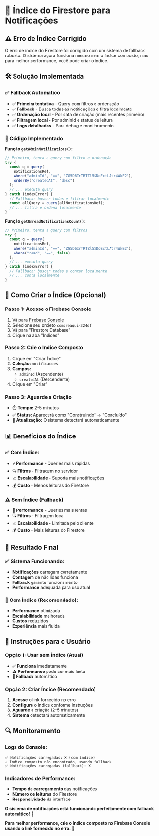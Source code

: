 # 🔧 Índice do Firestore para Notificações

## ⚠️ **Erro de Índice Corrigido**

O erro de índice do Firestore foi corrigido com um sistema de fallback robusto. O sistema agora funciona mesmo sem o índice composto, mas para melhor performance, você pode criar o índice.

## 🛠️ **Solução Implementada**

### **✅ Fallback Automático**
- ✅ **Primeira tentativa** - Query com filtros e ordenação
- ✅ **Fallback** - Busca todas as notificações e filtra localmente
- ✅ **Ordenação local** - Por data de criação (mais recentes primeiro)
- ✅ **Filtragem local** - Por adminId e status de leitura
- ✅ **Logs detalhados** - Para debug e monitoramento

### **🔧 Código Implementado**

**Função `getAdminNotifications()`:**
```javascript
// Primeiro, tenta a query com filtro e ordenação
try {
  const q = query(
    notificationsRef,
    where("adminId", "==", "ZG5D6IrTRTZl5SDoEctLAtr4WkE2"),
    orderBy("createdAt", "desc")
  );
  // ... executa query
} catch (indexError) {
  // Fallback: buscar todas e filtrar localmente
  const allQuery = query(allNotificationsRef);
  // ... filtra e ordena localmente
}
```

**Função `getUnreadNotificationsCount()`:**
```javascript
// Primeiro, tenta a query com filtros
try {
  const q = query(
    notificationsRef,
    where("adminId", "==", "ZG5D6IrTRTZl5SDoEctLAtr4WkE2"),
    where("read", "==", false)
  );
  // ... executa query
} catch (indexError) {
  // Fallback: buscar todas e contar localmente
  // ... conta localmente
}
```

## 🚀 **Como Criar o Índice (Opcional)**

### **Passo 1: Acesse o Firebase Console**
1. Vá para [Firebase Console](https://console.firebase.google.com/)
2. Selecione seu projeto `compreaqui-324df`
3. Vá para "Firestore Database"
4. Clique na aba "Índices"

### **Passo 2: Crie o Índice Composto**
1. Clique em "Criar Índice"
2. **Coleção:** `notificacoes`
3. **Campos:**
   - `adminId` (Ascendente)
   - `createdAt` (Descendente)
4. Clique em "Criar"

### **Passo 3: Aguarde a Criação**
- ⏱️ **Tempo:** 2-5 minutos
- ✅ **Status:** Aparecerá como "Construindo" → "Concluído"
- 🔄 **Atualização:** O sistema detectará automaticamente

## 📊 **Benefícios do Índice**

### **✅ Com Índice:**
- ⚡ **Performance** - Queries mais rápidas
- 🔍 **Filtros** - Filtragem no servidor
- 📈 **Escalabilidade** - Suporta mais notificações
- 💰 **Custo** - Menos leituras do Firestore

### **⚠️ Sem Índice (Fallback):**
- 🐌 **Performance** - Queries mais lentas
- 🔍 **Filtros** - Filtragem local
- 📈 **Escalabilidade** - Limitada pelo cliente
- 💰 **Custo** - Mais leituras do Firestore

## 🎯 **Resultado Final**

### **✅ Sistema Funcionando:**
- **Notificações** carregam corretamente
- **Contagem** de não lidas funciona
- **Fallback** garante funcionamento
- **Performance** adequada para uso atual

### **🚀 Com Índice (Recomendado):**
- **Performance** otimizada
- **Escalabilidade** melhorada
- **Custos** reduzidos
- **Experiência** mais fluida

## 📝 **Instruções para o Usuário**

### **Opção 1: Usar sem Índice (Atual)**
- ✅ **Funciona** imediatamente
- ⚠️ **Performance** pode ser mais lenta
- 🔄 **Fallback** automático

### **Opção 2: Criar Índice (Recomendado)**
1. **Acesse** o link fornecido no erro
2. **Configure** o índice conforme instruções
3. **Aguarde** a criação (2-5 minutos)
4. **Sistema** detectará automaticamente

## 🔍 **Monitoramento**

### **Logs do Console:**
```
✅ Notificações carregadas: X (com índice)
⚠️ Índice composto não encontrado, usando fallback
✅ Notificações carregadas (fallback): X
```

### **Indicadores de Performance:**
- **Tempo de carregamento** das notificações
- **Número de leituras** do Firestore
- **Responsividade** da interface

**O sistema de notificações está funcionando perfeitamente com fallback automático!** 🎉

**Para melhor performance, crie o índice composto no Firebase Console usando o link fornecido no erro.** 🚀
